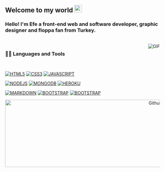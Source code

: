 ## Welcome to my world <img src="https://github.com/efewtf/efewtf/blob/main/img/2.gif" width="24px">

### Hello! I'm Efe a front-end web and software developer, graphic designer and floppa fan from Turkey.

<br />

  <img align="right" alt="GIF" src="https://media.giphy.com/media/836HiJc7pgzy8iNXCn/giphy.gif" />
  
### 👨‍💻 Languages and Tools

<br />

[![HTML5](https://img.shields.io/badge/HTML5-E34F26?style=for-the-badge&logo=html5&logoColor=white)]() 
[![CSS3](https://img.shields.io/badge/CSS3-1572B6?style=for-the-badge&logo=css3&logoColor=white)]() 
[![JAVASCRIPT](https://img.shields.io/badge/JavaScript-F7DF1E?style=for-the-badge&logo=javascript&logoColor=black)]() 

[![NODEJS](https://img.shields.io/badge/Node.js-43853D?style=for-the-badge&logo=node.js&logoColor=white)]() 
[![MONGODB](https://img.shields.io/badge/MongoDB-4EA94B?style=for-the-badge&logo=mongodb&logoColor=white)]() 
[![HEROKU](https://img.shields.io/badge/Heroku-430098?style=for-the-badge&logo=heroku&logoColor=white)]() 

[![MARKDOWN](https://img.shields.io/badge/Markdown-000000?style=for-the-badge&logo=markdown&logoColor=white)]()
[![BOOTSTRAP](https://img.shields.io/badge/Bootstrap-563D7C?style=for-the-badge&logo=bootstrap&logoColor=white)]()
[![BOOTSTRAP](https://img.shields.io/badge/GitHub-100000?style=for-the-badge&logo=github&logoColor=white)]()
 

<p align='center'>
  <img align="center" src="https://github-readme-stats.vercel.app/api/top-langs/?username=efewtf&layout=compact&theme=gruvbox&hide_border=true&layout=compac"  width="1000" height="220px" alt="Github Stats">
</p>

<p align='center'>
</p>


